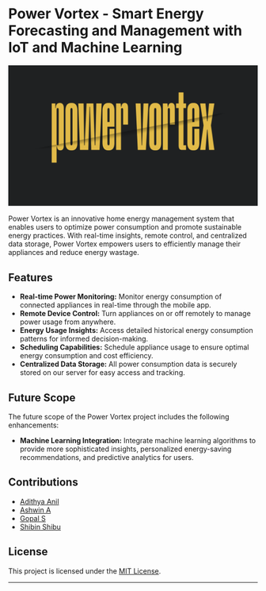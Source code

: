 # Power Vortex - Smart Energy Forecasting and Management with IoT and Machine Learning

![Power Vortex Logo](imageRead/power_vortex_logo.png)

Power Vortex is an innovative home energy management system that enables users to optimize power consumption and promote sustainable energy practices. With real-time insights, remote control, and centralized data storage, Power Vortex empowers users to efficiently manage their appliances and reduce energy wastage.

## Features

- **Real-time Power Monitoring:** Monitor energy consumption of connected appliances in real-time through the mobile app.
- **Remote Device Control:** Turn appliances on or off remotely to manage power usage from anywhere.
- **Energy Usage Insights:** Access detailed historical energy consumption patterns for informed decision-making.
- **Scheduling Capabilities:** Schedule appliance usage to ensure optimal energy consumption and cost efficiency.
- **Centralized Data Storage:** All power consumption data is securely stored on our server for easy access and tracking.

## Future Scope

The future scope of the Power Vortex project includes the following enhancements:

- **Machine Learning Integration:** Integrate machine learning algorithms to provide more sophisticated insights, personalized energy-saving recommendations, and predictive analytics for users.

## Contributions

- [Adithya Anil](https://github.com/unidreamerzz007)
- [Ashwin A](https://github.com/Ashwin-Achu)
- [Gopal S](https://github.com/gopalshibu142)
- [Shibin Shibu](https://github.com/shibinshibu01)

## License

This project is licensed under the [MIT License](LICENSE.md).

---
